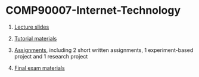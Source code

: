 # COMP90007-Internet-Technology

1. [Lecture slides](https://github.com/infinityglow/COMP90007-Internet-Technology/tree/main/Lecture)

2. [Tutorial materials](https://github.com/infinityglow/COMP90007-Internet-Technology/tree/main/Tutorial)

3. [Assignments](https://github.com/infinityglow/COMP90007-Internet-Technology/tree/main/Assignment), including 2 short written assignments, 1 experiment-based project and 1 research project

4. [Final exam materials](https://github.com/infinityglow/COMP90007-Internet-Technology/tree/main/Exam)
